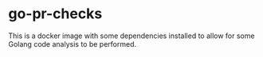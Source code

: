 # go-pr-checks

This is a docker image with some dependencies installed to allow for some Golang
code analysis to be performed.